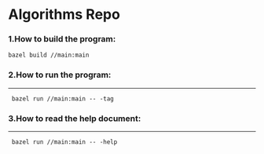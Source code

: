 # Algorithms Repo

### 1.How to build the program:
<code>bazel build //main:main </code> 
### 2.How to run the program:
---
<code> bazel run //main:main -- -tag </code>
### 3.How to read the help document:
---
<code> bazel run //main:main -- -help </code>
